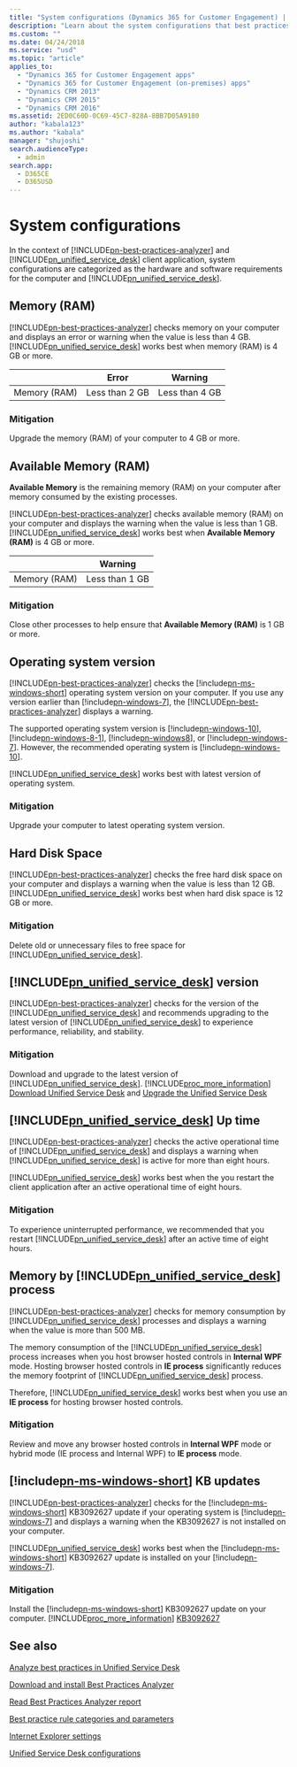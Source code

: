 ```yaml
---
title: "System configurations (Dynamics 365 for Customer Engagement) | MicrosoftDocs"
description: "Learn about the system configurations that best practices outlines and against which Best Practices Analyzer performs analysis."
ms.custom: ""
ms.date: 04/24/2018
ms.service: "usd"
ms.topic: "article"
applies_to: 
  - "Dynamics 365 for Customer Engagement apps"
  - "Dynamics 365 for Customer Engagement (on-premises) apps"
  - "Dynamics CRM 2013"
  - "Dynamics CRM 2015"
  - "Dynamics CRM 2016"
ms.assetid: 2ED0C60D-0C69-45C7-828A-8BB7D05A9180
author: "kabala123"
ms.author: "kabala"
manager: "shujoshi"
search.audienceType: 
  - admin
search.app: 
  - D365CE
  - D365USD
---
```

# System configurations

In the context of [!INCLUDE[pn-best-practices-analyzer](../../includes/pn-best-practices-analyzer.md)] and [!INCLUDE[pn_unified_service_desk](../../includes/pn-unified-service-desk.md)] client application, system configurations are categorized as the hardware and software requirements for the computer and [!INCLUDE[pn_unified_service_desk](../../includes/pn-unified-service-desk.md)].

## Memory (RAM)

[!INCLUDE[pn-best-practices-analyzer](../../includes/pn-best-practices-analyzer.md)] checks memory on your computer and displays an error or warning when the value is less than 4 GB. [!INCLUDE[pn_unified_service_desk](../../includes/pn-unified-service-desk.md)] works best when memory (RAM) is 4 GB or more.

|              | Error         | Warning       |
|--------------|---------------|---------------|
| Memory (RAM) | Less than 2 GB | Less than 4 GB |

### Mitigation

Upgrade the memory (RAM) of your computer to 4 GB or more.

## Available Memory (RAM)

**Available Memory** is the remaining memory (RAM) on your computer after memory consumed by the existing processes.

[!INCLUDE[pn-best-practices-analyzer](../../includes/pn-best-practices-analyzer.md)] checks available memory (RAM) on your computer and displays the warning when the value is less than 1 GB. [!INCLUDE[pn_unified_service_desk](../../includes/pn-unified-service-desk.md)] works best when **Available Memory (RAM)** is 4 GB or more.

|              | Warning       |
|--------------|---------------|
| Memory (RAM) | Less than 1 GB |

### Mitigation

Close other processes to help ensure that **Available Memory (RAM)** is 1 GB or more.

## Operating system version

[!INCLUDE[pn-best-practices-analyzer](../../includes/pn-best-practices-analyzer.md)] checks the [!include[pn-ms-windows-short](../../includes/pn-ms-windows-short.md)] operating system version on your computer. If you use any version earlier than [!include[pn-windows-7](../../includes/pn-windows-7.md)], the [!INCLUDE[pn-best-practices-analyzer](../../includes/pn-best-practices-analyzer.md)] displays a warning.

The supported operating system version is [!include[pn-windows-10](../../includes/pn-windows-10.md)], [!include[pn-windows-8-1](../../includes/pn-windows-8-1.md)], [!include[pn-windows8](../../includes/pn-windows8.md)], or [!include[pn-windows-7](../../includes/pn-windows-7.md)]. However, the recommended operating system is [!include[pn-windows-10](../../includes/pn-windows-10.md)].

[!INCLUDE[pn_unified_service_desk](../../includes/pn-unified-service-desk.md)] works best with latest version of operating system.

### Mitigation

Upgrade your computer to latest operating system version.

## Hard Disk Space

[!INCLUDE[pn-best-practices-analyzer](../../includes/pn-best-practices-analyzer.md)] checks the free hard disk space on your computer and displays a warning when the value is less than 12 GB. [!INCLUDE[pn_unified_service_desk](../../includes/pn-unified-service-desk.md)] works best when hard disk space is 12 GB or more.

### Mitigation

Delete old or unnecessary files to free space for [!INCLUDE[pn_unified_service_desk](../../includes/pn-unified-service-desk.md)].

## [!INCLUDE[pn_unified_service_desk](../../includes/pn-unified-service-desk.md)] version

[!INCLUDE[pn-best-practices-analyzer](../../includes/pn-best-practices-analyzer.md)] checks for the version of the [!INCLUDE[pn_unified_service_desk](../../includes/pn-unified-service-desk.md)] and recommends upgrading to the latest version of [!INCLUDE[pn_unified_service_desk](../../includes/pn-unified-service-desk.md)] to experience performance, reliability, and stability.

### Mitigation

Download and upgrade to the latest version of [!INCLUDE[pn_unified_service_desk](../../includes/pn-unified-service-desk.md)]. [!INCLUDE[proc_more_information](../../includes/proc-more-information.md)] [Download Unified Service Desk](../download-unified-service-desk.md)
and [Upgrade the Unified Service Desk](../admin/install-upgrade-unified-service-desk-client.md)

## [!INCLUDE[pn_unified_service_desk](../../includes/pn-unified-service-desk.md)] Up time

[!INCLUDE[pn-best-practices-analyzer](../../includes/pn-best-practices-analyzer.md)] checks the active operational time of [!INCLUDE[pn_unified_service_desk](../../includes/pn-unified-service-desk.md)] and displays a warning when [!INCLUDE[pn_unified_service_desk](../../includes/pn-unified-service-desk.md)] is active
for more than eight hours.

[!INCLUDE[pn_unified_service_desk](../../includes/pn-unified-service-desk.md)] works best when the you restart the client application after an active operational time of eight hours.

### Mitigation

To experience uninterrupted performance, we recommended that you restart [!INCLUDE[pn_unified_service_desk](../../includes/pn-unified-service-desk.md)] after an active time of eight hours.

## Memory by [!INCLUDE[pn_unified_service_desk](../../includes/pn-unified-service-desk.md)] process

[!INCLUDE[pn-best-practices-analyzer](../../includes/pn-best-practices-analyzer.md)] checks for memory consumption by [!INCLUDE[pn_unified_service_desk](../../includes/pn-unified-service-desk.md)] processes and displays a warning when the value is more than 500 MB.
<!--Editing: In the following paragraph, I spelled out IE, but it should probabaly be a token.-->
The memory consumption of the [!INCLUDE[pn_unified_service_desk](../../includes/pn-unified-service-desk.md)] process increases when you host browser hosted controls in **Internal WPF** mode. Hosting browser hosted controls in **IE process** significantly reduces the memory footprint of [!INCLUDE[pn_unified_service_desk](../../includes/pn-unified-service-desk.md)] process.

Therefore, [!INCLUDE[pn_unified_service_desk](../../includes/pn-unified-service-desk.md)] works best when you use an **IE process** for hosting browser hosted controls.

### Mitigation
<!--Editing: Below, if "IE" isn't used in the UI in this case, please spell it out. Also, if "Internal" isn't part of the mode name, please lowercase that. -->
Review and move any browser hosted controls in **Internal WPF** mode or hybrid mode (IE process and Internal WPF) to **IE process** mode.

## [!include[pn-ms-windows-short](../../includes/pn-ms-windows-short.md)] KB updates

[!INCLUDE[pn-best-practices-analyzer](../../includes/pn-best-practices-analyzer.md)] checks for the [!include[pn-ms-windows-short](../../includes/pn-ms-windows-short.md)] KB3092627 update if your operating system is [!include[pn-windows-7](../../includes/pn-windows-7.md)] and displays a warning when the KB3092627 is not installed on your computer.

[!INCLUDE[pn_unified_service_desk](../../includes/pn-unified-service-desk.md)] works best when the [!include[pn-ms-windows-short](../../includes/pn-ms-windows-short.md)] KB3092627 update is installed on your [!include[pn-windows-7](../../includes/pn-windows-7.md)].

### Mitigation

Install the [!include[pn-ms-windows-short](../../includes/pn-ms-windows-short.md)] KB3092627 update on your computer. [!INCLUDE[proc_more_information](../../includes/proc-more-information.md)]
[KB3092627](https://support.microsoft.com/en-us/help/3092627/september-2015-update-to-fix-windows-or-application-freezes-after-you)

## See also

[Analyze best practices in Unified Service Desk](../admin/analyze-best-practices-unified-service-desk.md)

[Download and install Best Practices Analyzer](../admin/download-install-best-practices-analyzer.md)

[Read Best Practices Analyzer report](../admin/read-best-practices-analyzer-report.md)

[Best practice rule categories and parameters](../admin/compliance-categories-parameters-bpa.md)

[Internet Explorer settings](../admin/internet-explorer-settings-bpa.md)

[Unified Service Desk configurations](../admin/unified-service-desk-configurations-bpa.md)
